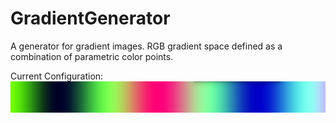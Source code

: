 # GradientGenerator
A generator for gradient images. RGB gradient space defined as a combination of parametric color points.

Current Configuration:
![Gradient Image](CurrentConfiguration.png)

